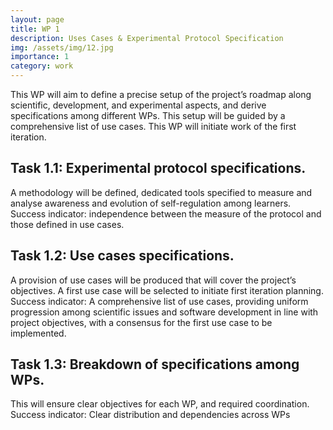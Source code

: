 ```yaml
---
layout: page
title: WP 1 
description: Uses Cases & Experimental Protocol Specification
img: /assets/img/12.jpg
importance: 1
category: work
---
```


This WP will aim to define a precise setup of the project’s roadmap along scientific, development, and experimental aspects, and derive specifications among different WPs. This setup will be guided by a comprehensive list of use cases. This WP will initiate work of the first iteration.
## Task 1.1: Experimental protocol specifications.
A methodology will be defined, dedicated tools specified to measure and analyse awareness and evolution of self-regulation among learners. Success indicator: independence between the measure of the protocol and those defined in use cases.

## Task 1.2: Use cases specifications.
A provision of use cases will be produced that will cover the project’s objectives. A first use case will be selected to initiate first iteration planning. Success indicator: A comprehensive list of use cases, providing uniform progression among scientific issues and software development in line with project objectives, with a consensus for the first use case to be implemented.
## Task 1.3: Breakdown of specifications among WPs.
This will ensure clear objectives for each WP, and required coordination. Success indicator: Clear distribution and dependencies across WPs
